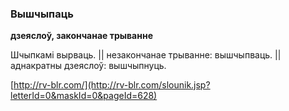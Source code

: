 ### Вышчыпаць
**дзеяслоў, закончанае трыванне**

Шчыпкамі вырваць. || незакончанае трыванне: вышчыпваць. || аднакратны дзеяслоў: вышчыпнуць.

<a rel="author">[http://rv-blr.com/](http://rv-blr.com/slounik.jsp?letterId=0&maskId=0&pageId=628)</a>
